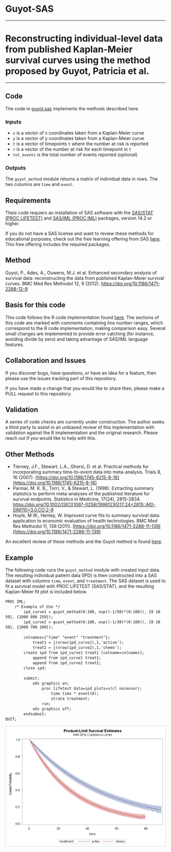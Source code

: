 # Guyot-SAS

---

# Reconstructing individual-level data from published Kaplan-Meier survival curves using the method proposed by Guyot, Patricia et al.

---

## Code
The code in [guyot.sas](guyot.sas) implements the methods described here.

### Inputs
- `x` is a vector of x coordinates taken from a Kaplan-Meier curve
- `y` is a vector of y coordinates taken from a Kaplan-Meier curve
- `t` is a vector of timepoints `t` where the number at risk is reported
- `r` is a vector of the number at risk for each timepoint in `t`
- `tot_events` is the total number of events reported (optional)

### Outputs
The `guyot_method` module returns a matrix of individual data in rows.  The two columns are `time` and `event`.

## Requirements
Theis code requiers an installation of SAS software with the [SAS/STAT (PROC LIFETEST)](https://documentation.sas.com/?docsetId=statug&docsetTarget=statug_lifetest_overview.htm&docsetVersion=15.2&locale=en) and [SAS/IML (PROC IML)](https://documentation.sas.com/?docsetId=imlug&docsetTarget=imlug_imlstart_sect001.htm&docsetVersion=15.2&locale=en) packages, version 14.2 or higher.  

If you do not have a SAS license and want to review these methods for educational purposes, check out the free learning offering from SAS [here](https://www.sas.com/en_us/software/university-edition/download-software.html).  This free offering includes the required packages.

## Method
Guyot, P., Ades, A., Ouwens, M.J. et al. Enhanced secondary analysis of survival data: reconstructing the data from published Kaplan-Meier survival curves. BMC Med Res Methodol 12, 9 (2012). https://doi.org/10.1186/1471-2288-12-9

## Basis for this code
This code follows the R code implementation found [here](https://rdrr.io/github/certara/survivalnma/src/R/guyot.R).  The sections of this code are marked with comments containing line number ranges, which correspond to the R code implementation, making comparison easy.  Several small changes are implemented to provide error catching (for instance, avoiding divide by zero) and taking advantage of SAS/IML language features.

## Collaboration and Issues
If you discover bugs, have questions, or have an idea for a feature, then please use the issues tracking part of this repository.  

If you have made a change that you would like to share then, please make a PULL request to this repository.

## Validation
A series of code checks are currently under construction.  The author seeks a third party to assist in an unbiased review of this implementation with validation against the R implementation and the original research.  Please reach out if you would like to help with this.

## Other Methods
- Tierney, J.F., Stewart, L.A., Ghersi, D. et al. Practical methods for incorporating summary time-to-event data into meta-analysis. Trials 8, 16 (2007). [https://doi.org/10.1186/1745-6215-8-16](https://doi.org/10.1186/1745-6215-8-16)
- Parmar, M. K. B., Torri, V., & Stewart, L. (1998). Extracting summary statistics to perform meta-analyses of the published literature for survival endpoints. Statistics in Medicine, 17(24), 2815-2834. [https://doi.org/10.1002/(SICI)1097-0258(19981230)17:24<2815::AID-SIM110>3.0.CO;2-8](https://doi.org/10.1002/(SICI)1097-0258(19981230)17:24<2815::AID-SIM110>3.0.CO;2-8)
- Hoyle, M.W., Henley, W. Improved curve fits to summary survival data: application to economic evaluation of health technologies. BMC Med Res Methodol 11, 139 (2011). [https://doi.org/10.1186/1471-2288-11-139](https://doi.org/10.1186/1471-2288-11-139)

An excellent review of these methods and the Guyot method is found [here](https://www.ispor.org/docs/default-source/presentations/991.pdf?sfvrsn=192f74b0_1).

## Example
The following code runs the `guyot_method` module with created input data.  The resulting individual patient data (IPD) is then constructed into a SAS dataset with columns `time`, `event`, and `treatment`.  The SAS dataset is used to fit a survival model with PROC LIFETEST (SAS/STAT), and the resulting Kaplan-Meier fit plot is included below.

```
PROC IML;
    /* Example of Use */
        ipd_curve1 = guyot_method(0:100, exp((-1/50)*(0:100)), {0 10 50}, {1000 800 250});
        ipd_curve2 = guyot_method(0:100, exp((-1/30)*(0:100)), {0 10 50}, {1000 700 100});

        colnames={"time" "event" "treatment"};
            treat1 = j(nrow(ipd_curve1),1,'active');
            treat2 = j(nrow(ipd_curve2),1,'chemo');
        create ipd from ipd_curve1 treat1 [colname=colnames];
            append from ipd_curve1 treat1;
            append from ipd_curve2 treat2;
        close ipd;

        submit;
            ods graphics on;
                proc lifetest data=ipd plots=s(cl nocensor);
                    time time * event(0);
                    strata treatment;
                run;
            ods graphics off;
        endsubmit;
QUIT;
```

<p align="center">
  <img src="example.png" />
</p>